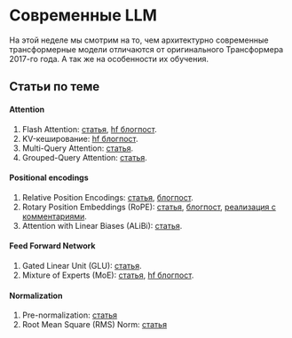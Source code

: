 # Cовременные LLM

На этой неделе мы смотрим на то, чем архитектурно современные трансформерные модели отличаются от оригинального Трансформера 2017-го года. А так же на особенности их обучения.



## Статьи по теме

#### Attention
1. Flash Attention: [статья](https://arxiv.org/abs/2205.14135), [hf блогпост](https://huggingface.co/docs/text-generation-inference/conceptual/flash_attention).
1. KV-кеширование: [hf блогпост](https://huggingface.co/blog/kv-cache-quantization).
1. Multi-Query Attention: [статья](https://arxiv.org/abs/1911.02150).
1. Grouped-Query Attention: [статья](https://arxiv.org/abs/2305.13245).

#### Positional encodings
1. Relative Position Encodings: [статья](https://arxiv.org/abs/1803.02155), [блогпост](https://jaketae.github.io/study/relative-positional-encoding/).
1. Rotary Position Embeddings (RoPE): [статья](https://arxiv.org/abs/2104.09864), [блогпост](https://afterhoursresearch.hashnode.dev/rope-rotary-positional-embedding), [реализация с комментариями](https://nn.labml.ai/transformers/rope/index.html).
1. Attention with Linear Biases (ALiBi): [статья](https://arxiv.org/abs/2108.12409).

#### Feed Forward Network
1. Gated Linear Unit (GLU): [статья](https://arxiv.org/abs/2002.05202).
1. Mixture of Experts (MoE): [статья](https://arxiv.org/abs/1701.06538), [hf блогпост](https://huggingface.co/blog/moe).

#### Normalization
1. Pre-normalization: [статья](https://arxiv.org/pdf/2002.04745)
1. Root Mean Square (RMS) Norm: [статья](https://arxiv.org/abs/1910.07467)